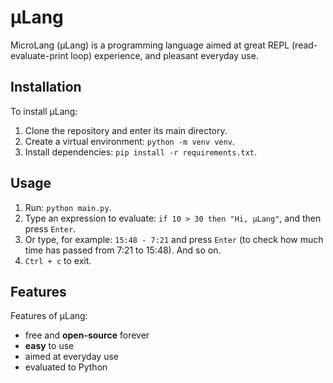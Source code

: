# µLang

MicroLang (μLang) is a programming language aimed at great REPL (read-evaluate-print loop) experience,
and pleasant everyday use.

## Installation

To install µLang:
1. Clone the repository and enter its main directory.
2. Create a virtual environment: `python -m venv venv`.
3. Install dependencies: `pip install -r requirements.txt`.

## Usage

1. Run: `python main.py`.
2. Type an expression to evaluate: `if 10 > 30 then "Hi, µLang"`, and then press `Enter`.
3. Or type, for example: `15:48 - 7:21` and press `Enter` (to check how much time has passed from 7:21 to 15:48). And so on.
4. `Ctrl + c` to exit.

## Features

Features of µLang:
- free and **open-source** forever
- **easy** to use
- aimed at everyday use
- evaluated to Python
